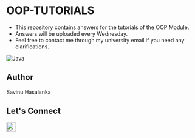 # OOP-TUTORIALS

* This repository contains answers for the tutorials of the OOP Module.
* Answers will be uploaded every Wednesday.
* Feel free to contact me through my university email if you need any clarifications.

![Java](https://img.shields.io/badge/java-%23ED8B00.svg?style=for-the-badge&logo=java&logoColor=white)&nbsp;

## Author

Savinu Hasalanka

## Let's Connect

<a href="https://www.linkedin.com/in/savinu-hasalanka/"><img src="https://img.shields.io/badge/linkedin-%230077B5.svg?&style=for-the-badge&logo=linkedin&logoColor=white" alt="LinkedIn" height="25" /></a>

